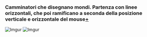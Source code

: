 ### Camminatori che disegnano mondi. Partenza con linee orizzontali, che poi ramificano a seconda della posizione verticale e orizzontale del mouse[+](https://editor.p5js.org/barsab/full/O73tSpt7F)
![Imgur](https://i.imgur.com/AXH464U.png)
![Imgur](https://i.imgur.com/wZ3MuDS.png)
